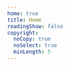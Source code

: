 ```yaml
---
home: true
title: Home
readingShow: false
copyright:
  noCopy: true
  noSelect: true
  minLength: 5
---
```

<IndexHome />